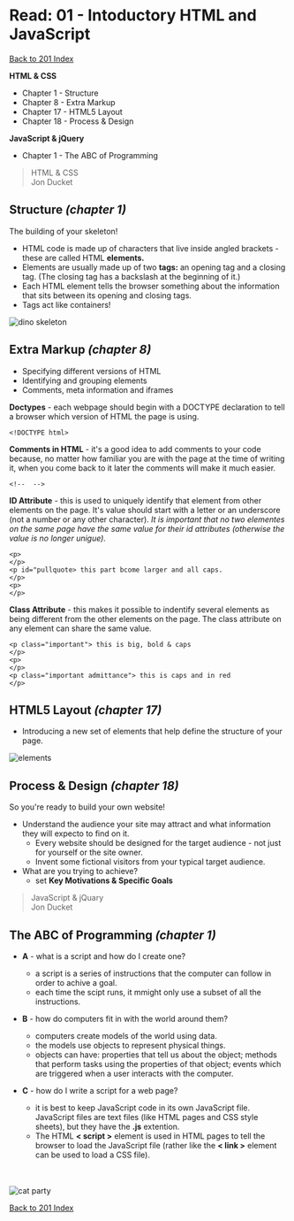 # Read: 01 - Intoductory HTML and JavaScript


[Back to 201 Index](201-index.md)<br>

**HTML & CSS**
* Chapter 1 - Structure
* Chapter 8 - Extra Markup
* Chapter 17 - HTML5 Layout
* Chapter 18 - Process & Design <br>

**JavaScript & jQuery**
* Chapter 1 - The ABC of Programming

>HTML & CSS <br>
Jon Ducket

## **Structure** *(chapter 1)*

The building of your skeleton!
* HTML code is made up of characters that live inside angled brackets - these are called HTML **elements.** 
* Elements are usually made up of two **tags:** an opening tag and a closing tag. (The closing tag has a backslash at the beginning of it.)
* Each HTML element tells the browser something about the information that sits between its opening and closing tags.
* Tags act like containers!


![dino skeleton](https://cdn8.picryl.com/photo/1895/12/31/skeleton-from-manual-of-geology-treating-of-the-principles-of-the-science-with-e167a1-1024.jpg)

## **Extra Markup** *(chapter 8)*

* Specifying different versions of HTML
* Identifying and grouping elements
* Comments, meta information and iframes

 **Doctypes** - each webpage should begin with a DOCTYPE declaration to tell a browser which version of HTML the page is using.

 ```
 <!DOCTYPE html>
 ```

**Comments in HTML** - it's a good idea to add comments to your code because, no matter how familiar you are with the page at the time of writing it, when you come back to it later the comments will make it much easier.

```
<!--  -->
```

**ID Attribute** - this is used to uniquely identify that element from other elements on the page. It's value should start with a letter or an underscore (not a number or any other character). *It is important that no two elementes on the same page have the same value for their id attributes (otherwise the value is no longer unigue).*

```
<p>
</p>
<p id="pullquote> this part bcome larger and all caps.
</p>
<p>
</p>
```

**Class Attribute** - this makes it possible to indentify several elements as being different from the other elements on the page. The class attribute on any element can share the same value.

```
<p class="important"> this is big, bold & caps
</p>
<p>
</p>
<p class="important admittance"> this is caps and in red
</p>
```



## **HTML5 Layout** *(chapter 17)*

* Introducing a new set of elements that help define the structure of your page.
  
    
![elements](https://encrypted-tbn0.gstatic.com/images?q=tbn%3AANd9GcROdIvUmb9yr9pRujQLBFONycQLT-Ykf_n_QgvJ44U14VmszhAt&usqp=CAU)


## **Process & Design** *(chapter 18)*

So you're ready to build your own website!
* Understand the audience your site may attract and what information they will expecto to find on it.
    * Every website should be designed for the target audience - not just for yourself or the site owner.
    * Invent some fictional visitors from your typical target audience. 
* What are you trying to achieve?
    * set **Key Motivations & Specific Goals**
>JavaScript & jQuary <br>
Jon Ducket

## **The ABC of Programming** *(chapter 1)*

* **A** - what is a script and how do I create one?
    * a script is a series of instructions that the computer can follow in order to achive a goal.
    * each time the scipt runs, it mmight only use a subset of all the instructions.

* **B** - how do computers fit in with the world around them?
    * computers create models of the world using data.
    * the models use objects to represent physical things.
    * objects can have: properties that tell us about the object; methods that perform tasks using the properties of that object; events which are triggered when a user interacts with the computer.

* **C** - how do I write a script for a web page?
    * it is best to keep JavaScript code in its own JavaScript file. JavaScript files are text files (like HTML pages and CSS style sheets), but they have the **.js** extention.
    * The HTML **< script >** element is used in HTML pages to tell the browser to load the JavaScript file (rather like the **< link >** element can be used to load a CSS file).

    <br>
    <br>
![cat party](https://upload.wikimedia.org/wikipedia/commons/thumb/1/15/Louis_Wain_The_bachelor_party.jpg/800px-Louis_Wain_The_bachelor_party.jpg)


[Back to 201 Index](201-index.md)<br>